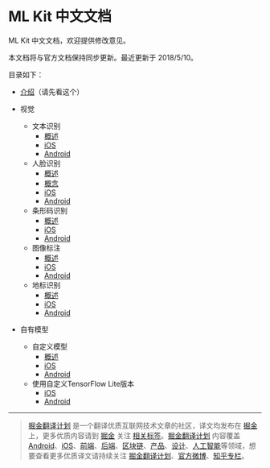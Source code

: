 # ML Kit 中文文档

ML Kit 中文文档，欢迎提供修改意见。

本文档将与官方文档保持同步更新。最近更新于 2018/5/10。

目录如下：

- [介绍](https://github.com/Quorafind/MLkit-CN/blob/master/ML%20kit%20for%20Firebase.md)（请先看这个）
- 视觉
  - 文本识别
    - [概述](https://github.com/Quorafind/MLkit-CN/blob/master/Recognize%20text/Introduction.md)
    - [iOS](https://github.com/Quorafind/MLkit-CN/blob/master/Recognize%20text/Recognize%20Text%20in%20Images%20with%20ML%20Kit%20on%20iOS.md)
    - [Android](https://github.com/Quorafind/MLkit-CN/blob/master/Recognize%20text/Recognize%20Text%20in%20Images%20with%20ML%20Kit%20on%20Android.md)
  - 人脸识别
    - [概述](https://github.com/Quorafind/MLkit-CN/blob/master/Detect%20faces/Introduction.md)
    - [概念](https://github.com/Quorafind/MLkit-CN/blob/master/Detect%20faces/Concepts.md)
    - [iOS](https://github.com/Quorafind/MLkit-CN/blob/master/Detect%20faces/Detect%20Faces%20with%20ML%20Kit%20on%20iOS.md)
    - [Android](https://github.com/Quorafind/MLkit-CN/blob/master/Detect%20faces/Detect%20Faces%20with%20ML%20Kit%20on%20Android.md)
  - 条形码识别
    - [概述](https://github.com/Quorafind/MLkit-CN/blob/master/Scan%20barcodes/Introduction.md)
    - [iOS](https://github.com/Quorafind/MLkit-CN/blob/master/Scan%20barcodes/Scan%20Barcodes%20with%20ML%20Kit%20on%20iOS.md)
    - [Android](https://github.com/Quorafind/MLkit-CN/blob/master/Scan%20barcodes/Scan%20Barcodes%20with%20ML%20Kit%20on%20Android.md)
  - 图像标注
    - [概述](https://github.com/Quorafind/MLkit-CN/blob/master/Label%20images/Image%20Labeling.md)
    - [iOS](https://github.com/Quorafind/MLkit-CN/blob/master/Label%20images/Label%20Images%20with%20ML%20Kit%20on%20iOS.md)
    - [Android](https://github.com/Quorafind/MLkit-CN/blob/master/Label%20images/Label%20Images%20with%20ML%20Kit%20on%20Android.md)
  - 地标识别
    - [概述](https://github.com/Quorafind/MLkit-CN/blob/master/Recognize%20landmarks/Landmark%20Recognition.md)
    - [iOS](https://github.com/Quorafind/MLkit-CN/blob/master/Recognize%20landmarks/Recognize%20Landmarks%20with%20ML%20Kit%20on%20iOS.md)
    - [Android](https://github.com/Quorafind/MLkit-CN/blob/master/Recognize%20landmarks/Recognize%20Landmarks%20with%20ML%20Kit%20on%20Android.md)

- 自有模型
  - 自定义模型
    - [概述](https://github.com/Quorafind/MLkit-CN/blob/master/Use%20a%20custom%20model/Custom%20Models.md)
    - [iOS](https://github.com/Quorafind/MLkit-CN/blob/master/Use%20a%20custom%20model/Use%20a%20TensorFlow%20Lite%20model%20for%20inference%20with%20ML%20Kit%20on%20iOS.md)
    - [Android](https://github.com/Quorafind/MLkit-CN/blob/master/Use%20a%20custom%20model/Use%20a%20TensorFlow%20Lite%20model%20for%20inference%20with%20ML%20Kit%20on%20Android.md)
  - 使用自定义TensorFlow Lite版本
    - [iOS](https://github.com/Quorafind/MLkit-CN/blob/master/Use%20a%20custom%20TensorFlow%20Lite%20build/Use%20a%20custom%20TensorFlow%20Lite%20build%20on%20iOS.md)
    - [Android](https://github.com/Quorafind/MLkit-CN/blob/master/Use%20a%20custom%20TensorFlow%20Lite%20build/Use%20a%20custom%20TensorFlow%20Lite%20build%20on%20Android.md)

---

> [掘金翻译计划](https://github.com/xitu/gold-miner) 是一个翻译优质互联网技术文章的社区，译文均发布在 [掘金](https://juejin.im) 上，更多优质内容请到 [掘金](https://juejin.im) 关注 [相关标签](https://juejin.im/subscribe/subscribed)。[掘金翻译计划](https://github.com/xitu/gold-miner) 内容覆盖 [Android](https://github.com/xitu/gold-miner#android)、[iOS](https://github.com/xitu/gold-miner#ios)、[前端](https://github.com/xitu/gold-miner#前端)、[后端](https://github.com/xitu/gold-miner#后端)、[区块链](https://github.com/xitu/gold-miner#区块链)、[产品](https://github.com/xitu/gold-miner#产品)、[设计](https://github.com/xitu/gold-miner#设计)、[人工智能](https://github.com/xitu/gold-miner#人工智能)等领域，想要查看更多优质译文请持续关注 [掘金翻译计划](https://github.com/xitu/gold-miner)、[官方微博](http://weibo.com/juejinfanyi)、[知乎专栏](https://zhuanlan.zhihu.com/juejinfanyi)。
